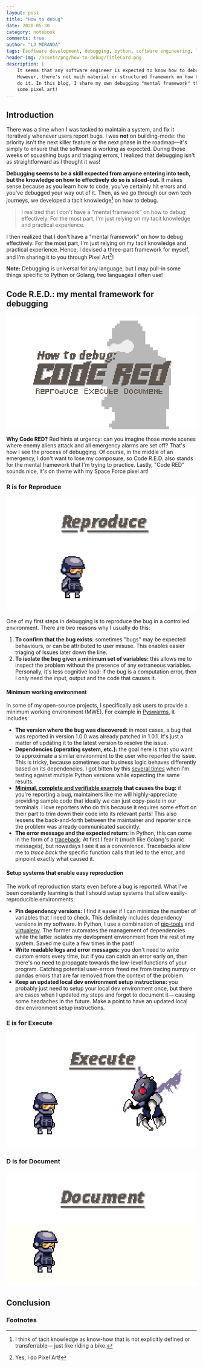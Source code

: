 ```yaml
---
layout: post
title: "How to debug"
date: 2020-05-30
category: notebook
comments: true
author: "LJ MIRANDA"
tags: [software development, debugging, python, software engineering, life]
header-img: /assets/png/how-to-debug/TitleCard.png
description: |
    It seems that any software engineer is expected to know how to debug.
    However, there's not much material or structured framework on how to
    do it. In this blog, I share my own debugging "mental framework" through
    some pixel art!
---
```


<!-- Put the PNG header here -->

<!-- Start with a story -->

## Introduction

There was a time when I was tasked to maintain a system, and fix it iteratively
whenever users report bugs. I was **not** on building-mode: the priority
isn't the next killer feature or the next phase in the roadmap&mdash;it's
simply to ensure that the software is working as expected. During those weeks
of squashing bugs and triaging errors, I realized that debugging isn't as
straightforward as I thought it was!

**Debugging seems to be a skill expected from anyone entering into tech, but
the knowledge on how to effectively do so is siloed-out.** It makes sense
because as you learn how to code, you've certainly hit errors and you've
debugged your way out of it. Then, as we go through our own tech journeys, we
developed a tacit knowledge[^1] on how to debug.

> I realized that I don't have a "mental framework" on how to debug
> effectively. For the most part, I'm just relying on my tacit knowledge and
> practical experience.

I then realized that I don't have a "mental framework" on how to debug effectively.
For the most part, I'm just relying on my tacit knowledge and practical
experience. Hence, I devised a three-part framework for myself, and I'm sharing
it to you through Pixel Art[^2]!

**Note:** Debugging is universal for any language, but I may pull-in some
things specific to Python or Golang, two languages I often use!

## Code R.E.D.: my mental framework for debugging

![](/assets/png/how-to-debug/Blog-TitleCard.png)


**Why Code RED?** Red hints at urgency: can you imagine those movie scenes where
enemy aliens attack and all emergency alarms are set off? That's how I see
the process of debugging. Of course, in the middle of an emergency, I don't
want to lose my composure, so Code R.E.D. also stands for the mental framework
that I'm trying to practice. Lastly, "Code RED" sounds nice, it's on theme
with my Space Force pixel art!

### R is for Reproduce

![](/assets/png/how-to-debug/Blog-CodeRED-Reproduce.gif)

One of my first steps in debugging is to reproduce the bug in a controlled
environment. There are two reasons why I usually do this:

1. **To confirm that the bug exists**: sometimes "bugs" may be expected
   behaviours, or can be attributed to user misuse. This enables easier
   triaging of Issues later down the line.
2. **To isolate the bug given a minimum set of variables:** this allows
   me to inspect the problem without the presence of any extraneous variables.
   Personally, it's less cognitive load: if the bug is a computation error,
   then I only need the input, output and the code that causes it. 

#### Minimum working environment

In some of my open-source projects, I specifically ask users to provide a
minimum working environment (MWE). For example in
[Pyswarms](https://github.com/ljvmiranda921/pyswarms), it includes:
- **The version where the bug was discovered:** in most cases, a bug that was
    reported in version 1.0.0 was already patched in 1.0.1. It's just a matter
    of updating it to the latest version to resolve the issue.
- **Dependencies (operating system, etc.):** the goal here is that you want to
    approximate a similar environment to the user who reported the issue. This
    is tricky, because sometimes our business logic behaves differently based
    on its dependencies. I got bitten by this [several
    times](https://github.com/ljvmiranda921/pyswarms/issues/174) when I'm
    testing against multiple Python versions while expecting the same results.
- **[Minimal, complete and verifiable example](https://stackoverflow.com/help/minimal-reproducible-example) that causes the bug:** if you're reporting a bug, maintainers like me will highly-appreciate providing sample code that ideally we can just copy-paste in our terminals. I love reporters who do this because it requires some effort on their part to trim down their code into its relevant parts! This also lessens the back-and-forth between the maintainer and reporter since the problem was already communicated succintly.
- **The error message and the expected return:** in Python, this can come in
    the form of a [traceback](https://realpython.com/python-traceback/). At
    first I fear it (much like Golang's panic messages), but nowadays I see it
    as a convenience. Tracebacks allow me to *trace back* the specific
    function calls that led to the error, and pinpoint exactly what caused it.

#### Setup systems that enable easy reproduction

The work of reproduction starts even before a bug is reported. What I've been
constantly learning is that I should setup systems that allow
easily-reproducible environments: 

* **Pin dependency versions:** I find it easier if I can minimize the number of
    variables that I need to check. This definitely includes dependency
    versions in my software. In Python, I use a combination of [pip-tools](https://github.com/jazzband/pip-tools)
    and [virtualenv](https://github.com/pypa/virtualenv). The former automates
    the management of dependencies while the latter isolates my devlopment
    environment from the rest of my system. Saved me quite a few times in the
    past!
* **Write readable logs and error messages:** you don't need to write custom
    errors every time, but if you can catch an error early on, then there's no
    need to propagate towards the low-level functions of your program. Catching
    potential user-errors freed me from tracing numpy or pandas errors that are
    far removed from the context of the problem.
* **Keep an updated local dev environment setup instructions:** you probably just need to
    setup your local dev environment once, but there are cases when I updated
    my steps and forgot to document it&mdash; causing some headaches in the
    future. Make a point to have an updated local dev environment setup
    instructions.


### E is for Execute

![](/assets/png/how-to-debug/Blog-CodeRED-Execute.gif)

<!-- Use the best tool for the job -->


<!-- Use breakpoints and debugger -->


### D is for Document


![](/assets/png/how-to-debug/Blog-CodeRED-Document.gif)


## Conclusion


### Footnotes

[^1]: I think of tacit knowledge as know-how that is not explicitly defined or transferrable&mdash; just like riding a bike.
[^2]: Yes, I do Pixel Art! 
